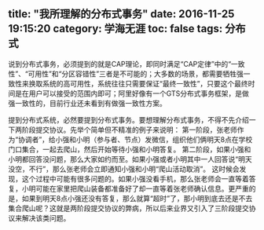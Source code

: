 title: "我所理解的分布式事务"
date: 2016-11-25 19:15:20
category: 学海无涯
toc: false
tags: 分布式
---

说到分布式事务，必须提到的就是CAP理论，即同时满足“CAP定律”中的“一致性”、“可用性”和“分区容错性”三者是不可能的；大多数的场景，都需要牺牲强一致性来换取系统的高可用性，系统往往只需要保证“最终一致性”，只要这个最终时间是在用户可以接受的范围内即可；阿里好像有一个GTS分布式事务框架，是做强一致性的，目前行业还未看到有做强一致性方案。

提到分布式系统，必然要提到分布式事务。要想理解分布式事务，不得不先介绍一下两阶段提交协议。先举个简单但不精准的例子来说明：
第一阶段，张老师作为“协调者”，给小强和小明（参与者、节点）发微信，组织他们俩明天8点在学校门口集合，一起去爬山，然后开始等待小强和小明答复。
第二阶段，如果小强和小明都回答没问题，那么大家如约而至。如果小强或者小明其中一人回答说“明天没空，不行”，那么张老师会立即通知小强和小明“爬山活动取消”。
这时候会发现，这个过程中可能有很多问题的。如果小强没看手机，那么张老师会一直等着答复，小明可能在家里把爬山装备都准备好了却一直等着张老师确认信息。更严重的是，如果到明天8点小强还没有答复，那么就算“超时”了，那小明到底去还是不去集合爬山呢？这就是两阶段提交协议的弊病，所以后来业界又引入了三阶段提交协议来解决该类问题。
